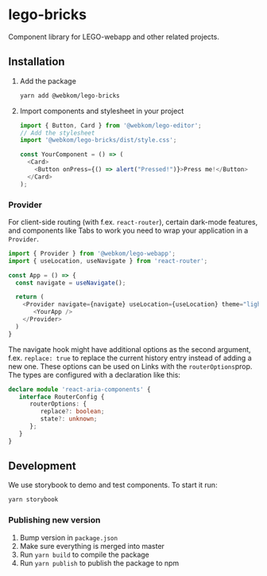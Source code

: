 # lego-bricks

Component library for LEGO-webapp and other related projects.

## Installation

1. Add the package
   ```sh
   yarn add @webkom/lego-bricks
   ```
2. Import components and stylesheet in your project

   ```typescript jsx
   import { Button, Card } from '@webkom/lego-editor';
   // Add the stylesheet
   import '@webkom/lego-bricks/dist/style.css';

   const YourComponent = () => (
     <Card>
       <Button onPress={() => alert("Pressed!")}>Press me!</Button>
     </Card>
   );
   ```

### Provider

For client-side routing (with f.ex. `react-router`), certain dark-mode features, and components like Tabs to work you need to wrap your application in a `Provider`.

```typescript jsx
import { Provider } from '@webkom/lego-webapp';
import { useLocation, useNavigate } from 'react-router';

const App = () => {
  const navigate = useNavigate();

  return (
    <Provider navigate={navigate} useLocation={useLocation} theme="light">
       <YourApp />
    </Provider>
  )
}
```

The navigate hook might have additional options as the second argument, f.ex. `replace: true` to replace the current history entry instead of adding a new one. These options can be used on Links with the `routerOptions`prop.
The types are configured with a declaration like this:

```typescript
declare module 'react-aria-components' {
   interface RouterConfig {
      routerOptions: {
         replace?: boolean;
         state?: unknown;
      };
   }
}
```

## Development

We use storybook to demo and test components. To start it run:

```sh
yarn storybook
```

### Publishing new version

1. Bump version in `package.json`
2. Make sure everything is merged into master
3. Run `yarn build` to compile the package
4. Run `yarn publish` to publish the package to npm
